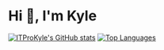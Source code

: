 # Hi 👋, I'm Kyle

[![ITProKyle's GitHub stats](https://github-readme-stats.vercel.app/api?username=ITProKyle&hide_border=true&show=reviews&show_icons=true&theme=tokyonight)](https://github.com/anuraghazra/github-readme-stats)
[![Top Languages](https://github-readme-stats.vercel.app/api/top-langs/?username=ITProKyle&hide_border=true&layout=donut&theme=tokyonight)](https://github.com/anuraghazra/github-readme-stats)

<!--
**ITProKyle/ITProKyle** is a ✨ _special_ ✨ repository because its `README.md` (this file) appears on your GitHub profile.

Here are some ideas to get you started:

- 🔭 I’m currently working on ...
- 🌱 I’m currently learning ...
- 👯 I’m looking to collaborate on ...
- 🤔 I’m looking for help with ...
- 💬 Ask me about ...
- 📫 How to reach me: ...
- 😄 Pronouns: ...
- ⚡ Fun fact: ...
-->
